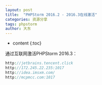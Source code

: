```yaml
---
layout: post
title:  "PHPStorm 2016.2 - 2016.3在线激活"
categories: 资源分享
tags: phpstorm
author: 大东
---
```


* content
{:toc}


通过互联网激活PHPStorm 2016.3：

```php
http://jetbrains.tencent.click
http://172.245.22.235:1017
http://idea.imsxm.com/
http://mcpmcc.com:1017
```

